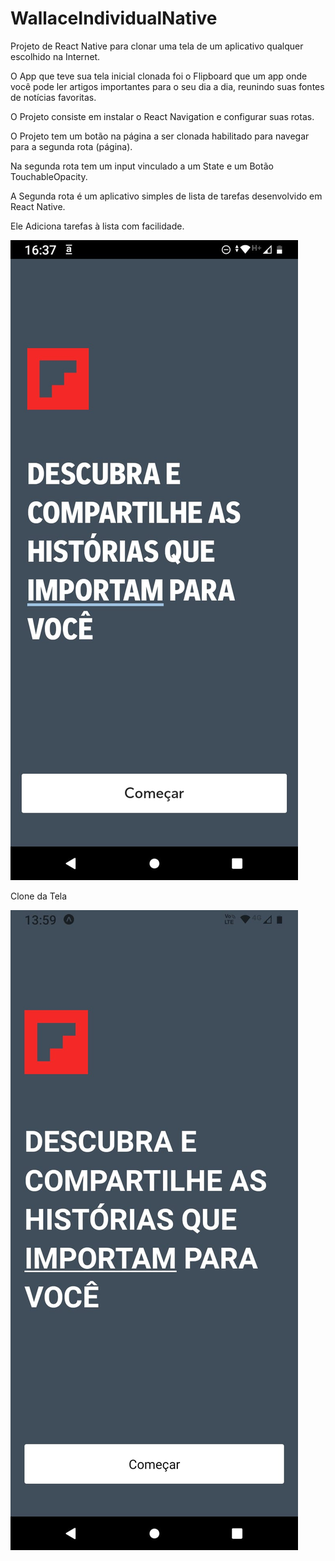 # WallaceIndividualNative

Projeto de React Native para clonar uma tela de um aplicativo qualquer escolhido na Internet.

O App que teve sua tela inicial clonada foi o Flipboard que um app onde você pode ler artigos importantes 
para o seu dia a dia, reunindo suas fontes de notícias favoritas.

O Projeto consiste em instalar o React Navigation e configurar suas rotas.

O Projeto tem um botão na página a ser clonada habilitado para navegar para a segunda rota (página).

Na segunda rota tem um input vinculado a um State e um Botão TouchableOpacity.

A Segunda rota é um aplicativo simples de lista de tarefas desenvolvido em React Native.

Ele Adiciona tarefas à lista com facilidade.


<img src="https://github.com/WallaceHenriques/WallaceIndividualNative/blob/main/Print%20da%20Tela%20Clonada.jpeg">

Clone da Tela

<img src="https://github.com/WallaceHenriques/WallaceIndividualNative/blob/main/Clone%20da%20Tela.jpeg">


